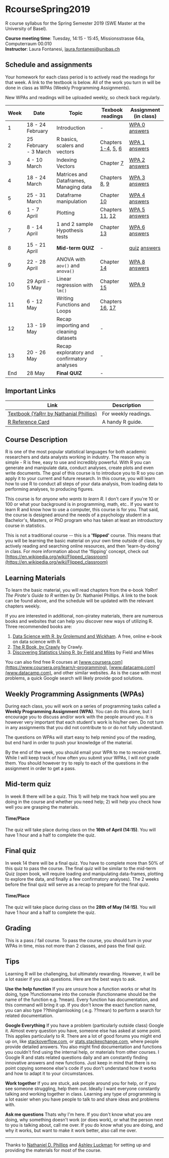 # RcourseSpring2019
R course syllabus for the Spring Semester 2019 (SWE Master at the University of Basel).

**Course meeting time**: Tuesday, 14:15 - 15:45, Missionsstrasse 64a, Computerraum 00.010 <br/>
**Instructor**: Laura Fontanesi, [laura.fontanesi@unibas.ch](mailto:laura.fontanesi@unibas.ch)


## Schedule and assignments
Your homework for each class period is to actively read the readings for that week. A link to the textbook is below. All of the work you turn in will be done in class as WPAs (Weekly Programming Assignments).

New WPAs and readings will be uploaded weekly, so check back regularly.

| Week | Date | Topic | Texbook readings | Assignment (in class) |
| ------ | ------ | ------------------------ | ----------------- | ---------------------- |
| 1 | 18 - 24 February | Introduction | - | [WPA 0](https://github.com/laurafontanesi/RcourseSpring2019/blob/master/notebooks/WPA%20%230.ipynb) [answers](https://github.com/laurafontanesi/RcourseSpring2019/blob/master/notebooks/WPA%20%230_answers.ipynb)|
| 2 | 25 February - 3 March | R basics, scalers and vectors | Chapters [1-4](https://bookdown.org/ndphillips/YaRrr/), [5](https://bookdown.org/ndphillips/YaRrr/scalersvectors.html), [6](https://bookdown.org/ndphillips/YaRrr/vectorfunctions.html) | [WPA 1](https://github.com/laurafontanesi/RcourseSpring2019/blob/master/notebooks/WPA%20%231.ipynb) [answers](https://github.com/laurafontanesi/RcourseSpring2019/blob/master/notebooks/WPA%20%231_answers.ipynb)|
| 3 | 4 - 10 March | Indexing Vectors | Chapter [7](https://bookdown.org/ndphillips/YaRrr/vectorindexing.html) | [WPA 2](https://github.com/laurafontanesi/RcourseSpring2019/blob/master/notebooks/WPA%20%232.ipynb) [answers](https://github.com/laurafontanesi/RcourseSpring2019/blob/master/notebooks/WPA%20%232_answers.ipynb)|
| 4 | 18 - 24 March | Matrices and Dataframes, Managing data | Chapters [8](https://bookdown.org/ndphillips/YaRrr/matricesdataframes.html), [9](https://bookdown.org/ndphillips/YaRrr/importingdata.html) | [WPA 3](https://github.com/laurafontanesi/RcourseSpring2019/blob/master/notebooks/WPA%20%233.ipynb) [answers](https://github.com/laurafontanesi/RcourseSpring2019/blob/master/notebooks/WPA%20%233_asnwers.ipynb)|
| 5 | 25 - 31 March | Dataframe manipulation | Chapter [10](https://bookdown.org/ndphillips/YaRrr/advanceddataframe.html) | [WPA 4](https://github.com/laurafontanesi/RcourseSpring2019/blob/master/notebooks/WPA%20%234.ipynb) [answers](https://github.com/laurafontanesi/RcourseSpring2019/blob/master/notebooks/WPA%20%234_answers.ipynb) |
| 6 | 1 - 7 April | Plotting | Chapters [11](https://bookdown.org/ndphillips/YaRrr/plotting1.html),  [12](https://bookdown.org/ndphillips/YaRrr/plotting2.html) | [WPA 5](https://github.com/laurafontanesi/RcourseSpring2019/blob/master/notebooks/WPA%20%235.ipynb) [answers](https://github.com/laurafontanesi/RcourseSpring2019/blob/master/notebooks/WPA%20%235_answers.ipynb)|
| 7 | 8 - 14 April | 1 and 2 sample Hypothesis tests | Chapter [13](https://bookdown.org/ndphillips/YaRrr/htests.html) |  [WPA 6](https://github.com/laurafontanesi/RcourseSpring2019/blob/master/notebooks/WPA%20%236.ipynb) [answers](https://github.com/laurafontanesi/RcourseSpring2019/blob/master/notebooks/WPA%20%236_answers.ipynb)|
| 8 | 15 - 21 April | **Mid-term QUIZ** | - | [quiz](https://github.com/laurafontanesi/RcourseSpring2019/blob/master/notebooks/quiz_April16_2019.ipynb) [answers](https://github.com/laurafontanesi/RcourseSpring2019/blob/master/notebooks/quiz_April16_2019_answers.ipynb)|
| 9 | 22 - 28 April | ANOVA with `aov()` and `anova()` | Chapter [14](https://bookdown.org/ndphillips/YaRrr/anova.html) | [WPA 8](https://github.com/laurafontanesi/RcourseSpring2019/blob/master/notebooks/WPA%20%238.ipynb) [answers](https://github.com/laurafontanesi/RcourseSpring2019/blob/master/notebooks/WPA%20%238_answers.ipynb)|
| 10 | 29 April - 5 May | Linear regression with `lm()` | Chapter [15](https://bookdown.org/ndphillips/YaRrr/regression.html) | [WPA 9](https://github.com/laurafontanesi/RcourseSpring2019/blob/master/notebooks/WPA%20%239.ipynb) |
| 11 | 6 - 12 May | Writing Functions and Loops | Chapters [16](https://bookdown.org/ndphillips/YaRrr/functions.html), [17](https://bookdown.org/ndphillips/YaRrr/loops.html) | |
| 12 | 13 - 19 May | Recap importing and cleaning datasets | - | |
| 13 | 20 - 26 May | Recap exploratory and confirmatory analyses | - | |
| End | 28 May | **Final QUIZ** | - | |


## Important Links
Link | Description 
-------------------- | ----------------------------------- 
[Textbook (YaRrr by Nathanial Phillips)](https://bookdown.org/ndphillips/YaRrr/) | For weekly readings.
[R Reference Card](http://nathanieldphillips.com/wp-content/uploads/2016/03/RReferenceCard.pdf) | A handy R guide.


## Course Description
R is one of the most popular statistical languages for both academic researchers and data analysts working in industry. The reason why is simple - R is free, easy to use and incredibly powerful. With R you can generate and manipulate data, conduct analyses, create plots and even write documents. The goal of this course is to introduce you to R so you can apply it to your current and future research. In this course, you will learn how to use R to conduct all steps of your data analysis, from loading data to performing analyses, to producing figures.

This course is for *anyone who wants to learn R*. I don't care if you're 10 or 100 or what your background is in programming, math, etc.. If you want to learn R and know how to use a computer, this course is for you. That said, the course is designed around the needs of a psychology student in a Bachelor's, Masters, or PhD program who has taken at least an introductory course in statistics.

This is not a traditional course -- this is a **'flipped'** course. This means that you will be learning the basic material on your own time outside of class, by actively reading and searching online resources, and then 'learn-by-doing' in class. For more information about the 'flipping' concept, check out [https://en.wikipedia.org/wiki/Flipped_classroom](https://en.wikipedia.org/wiki/Flipped_classroom)


## Learning Materials
To learn the basic material, you will read chapters from the e-book *YaRrr! The Pirate's Guide to R* written by Dr. Nathaniel Phillips. A link to the book can be found above, and the schedule will be updated with the relevant chapters weekly.

If you are interested in additional, non-piratey materials, there are numerous books and websites that can help you discover new ways of utilizing R. Three recommended books are:

1. [Data Science with R, by Grolemund and Wickham](http://r4ds.had.co.nz/). A free, online e-book on data science with R.
2. [The R Book, by Crawly](http://goo.gl/sYB5rs) by Crawly.
3. [Discovering Statistics Using R, by Field and Miles](http://goo.gl/WNKxjb) by Field and Miles

You can also find free R courses at [www.coursera.com](https://www.coursera.org/learn/r-programming), [www.datacamp.com](www.datacamp.com), and other similar websites. As is the case with most problems, a quick Google search will likely provide good solutions.


## Weekly Programming Assignments (WPAs)
During each class, you will work on a series of programming tasks called a **Weekly Programming Assignment (WPA)**. You can do this alone, but I encourage you to discuss and/or work with the people around you. It is however very important that each student's work is his/her own. Do not turn in any assignments that you did not contribute to or do not fully understand.

The questions on WPAs will start easy to help remind you of the reading, but end hard in order to push your knowledge of the material. 

By the end of the week, you should email your WPA to me to receive credit. While I will keep track of how often you submit your WPAs, I will *not* grade them. You should however try to reply to each of the questions in the assignment in order to get a pass.


## Mid-term quiz
In week 8 there will be a quiz. This 1) will help me track how well you are doing in the course and whether you need help; 2) will help you check how well you are grasping the materials. 

#### Time/Place
The quiz will take place during class on the **16th of April (14:15)**. You will have 1 hour and a half to complete the quiz.

## Final quiz
In week 14 there will be a final quiz. You have to complete more than 50% of this quiz to pass the course. The final quiz will be similar to the mid-term Quiz (open book, will require loading and manipulating data-frames, plotting to explore the data, and finally a few confirmatory analyses). The 2 weeks before the final quiz will serve as a recap to prepare for the final quiz.

#### Time/Place
The quiz will take place during class on the **28th of May (14:15)**. You will have 1 hour and a half to complete the quiz.

## Grading
This is a pass / fail course. To pass the course, you should turn in your WPAs in time, miss not more than 2 classes, and pass the final quiz.

## Tips
Learning R will be challenging, but ultimately rewarding. However, it will be a lot easier if you ask questions. Here are the best ways to ask.

**Use the help function**
If you are unsure how a function works or what its doing, type ?functionname into the console (functionname should be the name of the function e.g. ?mean). Every function has documentation, and this command will bring it up. If you don't know the exact function name, you can also type ??thingIamlooking (.e.g. ??mean) to perform a search for related documentation.

**Google Everything**
If you have a problem (particularly outside class) Google it. Almost every question you have, someone else has asked at some point. This applies particularly to R. There are a lot of good forums you might end up on, like [stackoverflow.com](http://stackoverflow.com/tags/r/), or [stats.stackexchange.com](http://stats.stackexchange.com/questions/tagged/r), where people provide detailed answers. You also might find documentation and functions you couldn't find using the internal help, or materials from other courses. I Google R and stats related questions daily and am constantly finding innovative answers and new functions. Just keep in mind that there is no point copying someone else's code if you don't understand how it works and how to adapt it to your circumstances.

**Work together**
If you are stuck, ask people around you for help, or if you see someone struggling, help them out. Ideally I want everyone constantly talking and working together in class. Learning any type of programming is a lot easier when you have people to talk to and share ideas and problems with. 

**Ask me questions**
Thats why I'm here. If you don't know what you are doing, why something doesn't work (or does work), or what the person next to you is talking about, call me over. If you do know what you are doing, and why it works, but want to make it work better, also call me over.

---
Thanks to [Nathaniel D. Phillips](http://nathanieldphillips.com/) and [Ashley Luckman](https://www.wbs.ac.uk/about/person/ashley-luckman) for setting up and providing the materials for most of the course.
